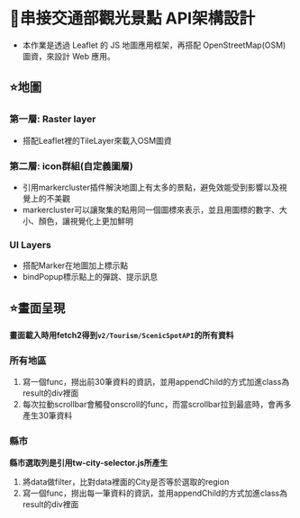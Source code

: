 # 📝串接交通部觀光景點 API架構設計
- 本作業是透過 Leaflet 的 JS 地圖應用框架，再搭配 OpenStreetMap(OSM) 圖資，來設計 Web 應用。
## ⭐️地圖
### 第一層: Raster layer
- 搭配Leaflet裡的TileLayer來載入OSM圖資
### 第二層: icon群組(自定義圖層)
- 引用markercluster插件解決地圖上有太多的景點，避免效能受到影響以及視覺上的不美觀
- markercluster可以讓聚集的點用同一個圖標來表示，並且用圖標的數字、大小、顏色，讓視覺化上更加鮮明
### UI Layers
- 搭配Marker在地圖加上標示點
- bindPopup標示點上的彈跳、提示訊息


## ⭐️畫面呈現
**畫面載入時用fetch2得到`v2/Tourism/ScenicSpotAPI`的所有資料**
### 所有地區
 1. 寫一個func，撈出前30筆資料的資訊，並用appendChild的方式加進class為result的div裡面
 2. 每次拉動scrollbar會觸發onscroll的func，而當scrollbar拉到最底時，會再多產生30筆資料
### 縣市
**縣市選取列是引用tw-city-selector.js所產生**
 1. 將data做filter，比對data裡面的City是否等於選取的region
 2. 寫一個func，撈出每一筆資料的資訊，並用appendChild的方式加進class為result的div裡面